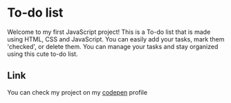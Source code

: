 # To-do list

Welcome to my first JavaScript project! This is a To-do list that is made using HTML, CSS and JavaScript. You can easily add your tasks, mark them 'checked', or delete them. You can manage your tasks and stay organized using this cute to-do list.

## Link

You can check my project on my [codepen](https://codepen.io/vasenkom/pen/KKEOooq) profile
